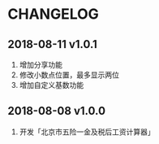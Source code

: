 # CHANGELOG

## 2018-08-11 v1.0.1

1. 增加分享功能
2. 修改小数点位置，最多显示两位
3. 增加自定义基数功能

## 2018-08-08 v1.0.0

1. 开发「北京市五险一金及税后工资计算器」

